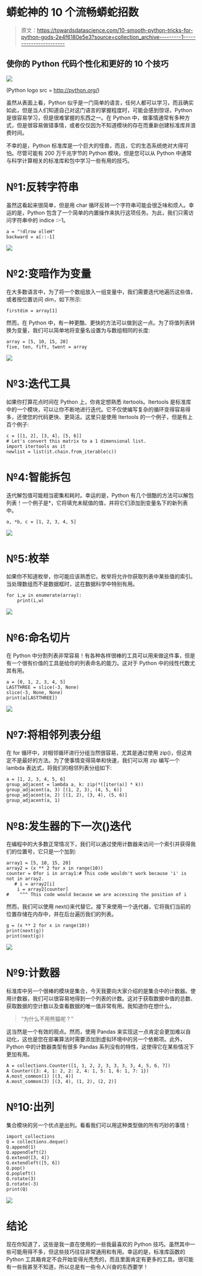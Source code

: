 # 蟒蛇神的 10 个流畅蟒蛇招数

> 原文：<https://towardsdatascience.com/10-smooth-python-tricks-for-python-gods-2e4f6180e5e3?source=collection_archive---------1----------------------->

## 使你的 Python 代码个性化和更好的 10 个技巧

![](img/76fc9e061b573af477bb710e19bca6e3.png)

(Python logo src = http://python.org/)

虽然从表面上看，Python 似乎是一门简单的语言，任何人都可以学习，而且确实如此，但是当人们知道自己对这门语言的掌握程度时，可能会感到惊讶。Python 是很容易学习，但是很难掌握的东西之一。在 Python 中，做事情通常有多种方式，但是很容易做错事情，或者仅仅因为不知道模块的存在而重新创建标准库并浪费时间。

不幸的是，Python 标准库是一个巨大的怪兽，而且，它的生态系统绝对大得可怕。尽管可能有 200 万千兆字节的 Python 模块，但是您可以从 Python 中通常与科学计算相关的标准库和包中学习一些有用的技巧。

# №1:反转字符串

虽然这看起来很简单，但是用 char 循环反转一个字符串可能会很乏味和烦人。幸运的是，Python 包含了一个简单的内置操作来执行这项任务。为此，我们只需访问字符串中的 indice ::-1。

```
a = "!dlrow olleH"
backward = a[::-1]
```

![](img/eb7526220ac202e418acdf6797420e05.png)

# №2:变暗作为变量

在大多数语言中，为了将一个数组放入一组变量中，我们需要迭代地遍历这些值，或者按位置访问 dim，如下所示:

```
firstdim = array[1]
```

然而，在 Python 中，有一种更酷、更快的方法可以做到这一点。为了将值列表转换为变量，我们可以简单地将变量名设置为与数组相同的长度:

```
array = [5, 10, 15, 20]
five, ten, fift, twent = array
```

![](img/1efd79d1e62da0a1ff7f9ad9b82c18f3.png)

# №3:迭代工具

如果你打算花点时间在 Python 上，你肯定想熟悉 itertools。Itertools 是标准库中的一个模块，可以让你不断地进行迭代。它不仅使编写复杂的循环变得容易得多，还使您的代码更快、更简洁。这里只是使用 Itertools 的一个例子，但是有上百个例子:

```
c = [[1, 2], [3, 4], [5, 6]]
# Let's convert this matrix to a 1 dimensional list.
import itertools as it
newlist = list(it.chain.from_iterable(c))
```

# №4:智能拆包

迭代解包值可能相当密集和耗时。幸运的是，Python 有几个很酷的方法可以解包列表！一个例子是*，它将填充未赋值的值，并将它们添加到变量名下的新列表中。

```
a, *b, c = [1, 2, 3, 4, 5]
```

![](img/00f5447086f576e1d5abe90d991ff4fa.png)

# №5:枚举

如果你不知道枚举，你可能应该熟悉它。枚举将允许你获取列表中某些值的索引。当处理数组而不是数据框时，这在数据科学中特别有用。

```
for i,w in enumerate(array):
    print(i,w)
```

![](img/f719f3eae632529474c31f46b7258257.png)

# №6:命名切片

在 Python 中分割列表非常容易！有各种各样很棒的工具可以用来做这件事，但是有一个很有价值的工具是给你的列表命名的能力。这对于 Python 中的线性代数尤其有用。

```
a = [0, 1, 2, 3, 4, 5]
LASTTHREE = slice(-3, None)
slice(-3, None, None)
print(a[LASTTHREE])
```

![](img/9b870867930963f37e6ad0c32f383176.png)

# №7:将相邻列表分组

在 for 循环中，对相邻循环进行分组当然很容易，尤其是通过使用 zip()，但这肯定不是最好的方法。为了使事情变得简单和快速，我们可以用 zip 编写一个 lambda 表达式，将我们的相邻列表分组如下:

```
a = [1, 2, 3, 4, 5, 6]  
group_adjacent = lambda a, k: zip(*([iter(a)] * k)) 
group_adjacent(a, 3) [(1, 2, 3), (4, 5, 6)] 
group_adjacent(a, 2) [(1, 2), (3, 4), (5, 6)] 
group_adjacent(a, 1)
```

# №8:发生器的下一次()迭代

在编程中的大多数正常情况下，我们可以通过使用计数器来访问一个索引并获得我们的位置号，它只是一个加到:

```
array1 = [5, 10, 15, 20]
array2 = (x ** 2 for x in range(10))
counter = 0for i in array1:# This code wouldn't work because 'i' is not in array2.
   # i = array2[i]
    i = array2[counter]
#    ^^^ This code would because we are accessing the position of i
```

然而，我们可以使用 next()来代替它。接下来使用一个迭代器，它将我们当前的位置存储在内存中，并在后台遍历我们的列表。

```
g = (x ** 2 for x in range(10))
print(next(g))
print(next(g))
```

![](img/1b6251854634d157a657b3b22eb0e929.png)

# №9:计数器

标准库中另一个很棒的模块是集合，今天我要向大家介绍的是集合中的计数器。使用计数器，我们可以很容易地得到一个列表的计数。这对于获取数据中值的总数、获取数据的空计数以及查看数据的唯一值非常有用。我知道你在想什么，

> “为什么不用熊猫呢？”

这当然是一个有效的观点。然而，使用 Pandas 来实现这一点肯定会更加难以自动化，这也是您在部署算法时需要添加到虚拟环境中的另一个依赖项。此外，Python 中的计数器类型有很多 Pandas 系列没有的特性，这使得它在某些情况下更加有用。

```
A = collections.Counter([1, 1, 2, 2, 3, 3, 3, 3, 4, 5, 6, 7]) 
A Counter({3: 4, 1: 2, 2: 2, 4: 1, 5: 1, 6: 1, 7: 1}) 
A.most_common(1) [(3, 4)] 
A.most_common(3) [(3, 4), (1, 2), (2, 2)]
```

# №10:出列

集合模块的另一个优点是出列。看看我们可以用这种类型做的所有巧妙的事情！

```
import collections
Q = collections.deque() 
Q.append(1) 
Q.appendleft(2) 
Q.extend([3, 4]) 
Q.extendleft([5, 6]) 
Q.pop()
Q.popleft()
Q.rotate(3) 
Q.rotate(-3)
print(Q)
```

![](img/c196420b5c102cc3a584d2945e14848f.png)

# 结论

现在你知道了，这些是我一直在使用的一些我最喜欢的 Python 技巧。虽然其中一些可能用得不多，但这些技巧往往非常通用和有用。幸运的是，标准库函数的 Python 工具箱肯定不会开始变得光秃秃的，而且里面肯定有更多的工具。很可能有一些我甚至不知道，所以总是有一些令人兴奋的东西要学！